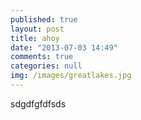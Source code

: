 ```yaml
---
published: true
layout: post
title: ahoy
date: "2013-07-03 14:49"
comments: true
categories: null
img: /images/greatlakes.jpg
---
```


sdgdfgfdfsds
